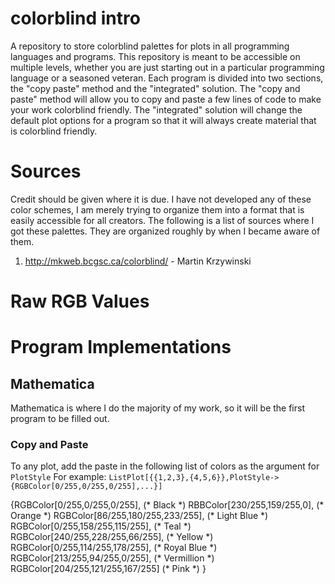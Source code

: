 # colorblind intro
A repository to store colorblind palettes for plots in all programming languages and programs. This
repository is meant to be accessible on multiple levels, whether you are just starting out 
in a particular programming language or a seasoned veteran. Each program is divided into two
sections, the "copy paste" method and the "integrated" solution.  The "copy and paste" method 
will allow you to copy and paste a few lines of code to make your work colorblind friendly. 
The "integrated" solution will change the default plot options for a program so that it will 
always create material that is colorblind friendly.

# Sources
Credit should be given where it is due. I have not developed any of these color schemes, I am merely trying to organize them into a format that is easily accessible for all creators. The following is a list of sources where I got these palettes. They are organized roughly by when I became aware of them.

1. http://mkweb.bcgsc.ca/colorblind/ - Martin Krzywinski

# Raw RGB Values

# Program Implementations

## Mathematica
Mathematica is where I do the majority of my work, so it will be the first program to be filled out.
### Copy and Paste

To any plot, add the paste in the following list of colors as the argument for `PlotStyle`
For example: `ListPlot[{{1,2,3},{4,5,6}},PlotStyle->{RGBColor[0/255,0/255,0/255],...}]`


  {RGBColor[0/255,0/255,0/255], (\* Black \*)
  RBBColor[230/255,159/255,0], (\* Orange \*)
  RGBColor[86/255,180/255,233/255], (\* Light Blue \*)
  RGBColor[0/255,158/255,115/255], (\* Teal \*)
  RGBColor[240/255,228/255,66/255], (\* Yellow \*)
  RGBColor[0/255,114/255,178/255], (\* Royal Blue \*)
  RGBColor[213/255,94/255,0/255], (\* Vermillion \*)
  RGBColor[204/255,121/255,167/255] (\* Pink \*)
  }


